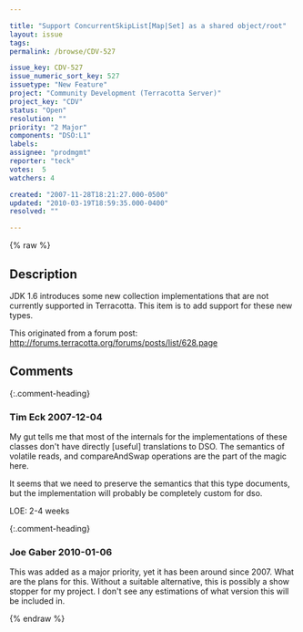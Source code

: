 ```yaml
---

title: "Support ConcurrentSkipList[Map|Set] as a shared object/root"
layout: issue
tags: 
permalink: /browse/CDV-527

issue_key: CDV-527
issue_numeric_sort_key: 527
issuetype: "New Feature"
project: "Community Development (Terracotta Server)"
project_key: "CDV"
status: "Open"
resolution: ""
priority: "2 Major"
components: "DSO:L1"
labels: 
assignee: "prodmgmt"
reporter: "teck"
votes:  5
watchers: 4

created: "2007-11-28T18:21:27.000-0500"
updated: "2010-03-19T18:59:35.000-0400"
resolved: ""

---
```




{% raw %}



## Description

<div markdown="1" class="description">

JDK 1.6 introduces some new collection implementations that are not currently supported in Terracotta. This item is to add support for these new types.

This originated from a forum post:
http://forums.terracotta.org/forums/posts/list/628.page

</div>

## Comments


{:.comment-heading}
### **Tim Eck** <span class="date">2007-12-04</span>

<div markdown="1" class="comment">

My gut tells me that most of the internals for the implementations of these classes don't have directly [useful] translations to DSO. The semantics of volatile reads, and compareAndSwap operations are the part of the magic here. 

It seems that we need to preserve the semantics that this type documents, but the implementation will probably be completely custom for dso. 

LOE: 2-4 weeks


</div>


{:.comment-heading}
### **Joe Gaber** <span class="date">2010-01-06</span>

<div markdown="1" class="comment">

This was added as a major priority, yet it has been around since 2007.  What are the plans for this.  Without a suitable alternative, this is possibly a show stopper for my project.  I don't see any estimations of what version this will be included in.

</div>



{% endraw %}
